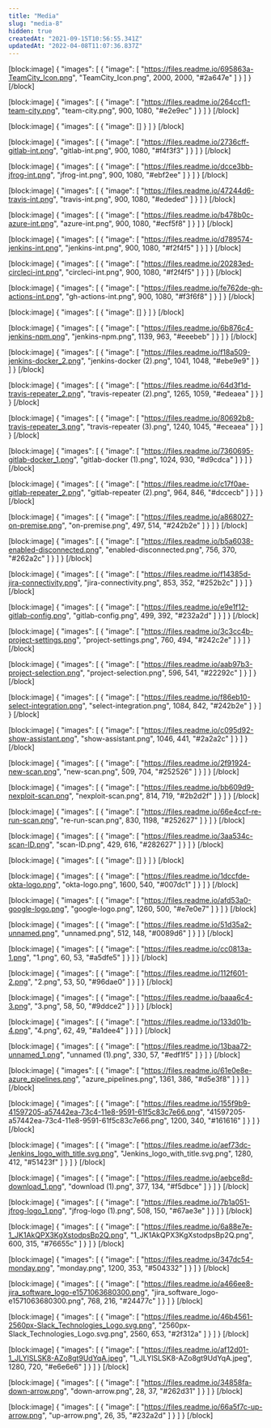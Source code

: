 ```yaml
---
title: "Media"
slug: "media-8"
hidden: true
createdAt: "2021-09-15T10:56:55.341Z"
updatedAt: "2022-04-08T11:07:36.837Z"
---
```

[block:image]
{
  "images": [
    {
      "image": [
        "https://files.readme.io/695863a-TeamCity_Icon.png",
        "TeamCity_Icon.png",
        2000,
        2000,
        "#2a647e"
      ]
    }
  ]
}
[/block]

[block:image]
{
  "images": [
    {
      "image": [
        "https://files.readme.io/264ccf1-team-city.png",
        "team-city.png",
        900,
        1080,
        "#e2e9ec"
      ]
    }
  ]
}
[/block]

[block:image]
{
  "images": [
    {
      "image": []
    }
  ]
}
[/block]

[block:image]
{
  "images": [
    {
      "image": [
        "https://files.readme.io/2736cff-gitlab-int.png",
        "gitlab-int.png",
        900,
        1080,
        "#f4f3f3"
      ]
    }
  ]
}
[/block]

[block:image]
{
  "images": [
    {
      "image": [
        "https://files.readme.io/dcce3bb-jfrog-int.png",
        "jfrog-int.png",
        900,
        1080,
        "#ebf2ee"
      ]
    }
  ]
}
[/block]

[block:image]
{
  "images": [
    {
      "image": [
        "https://files.readme.io/47244d6-travis-int.png",
        "travis-int.png",
        900,
        1080,
        "#ededed"
      ]
    }
  ]
}
[/block]

[block:image]
{
  "images": [
    {
      "image": [
        "https://files.readme.io/b478b0c-azure-int.png",
        "azure-int.png",
        900,
        1080,
        "#ecf5f8"
      ]
    }
  ]
}
[/block]

[block:image]
{
  "images": [
    {
      "image": [
        "https://files.readme.io/d789574-jenkins-int.png",
        "jenkins-int.png",
        900,
        1080,
        "#f2f4f5"
      ]
    }
  ]
}
[/block]

[block:image]
{
  "images": [
    {
      "image": [
        "https://files.readme.io/20283ed-circleci-int.png",
        "circleci-int.png",
        900,
        1080,
        "#f2f4f5"
      ]
    }
  ]
}
[/block]

[block:image]
{
  "images": [
    {
      "image": [
        "https://files.readme.io/fe762de-gh-actions-int.png",
        "gh-actions-int.png",
        900,
        1080,
        "#f3f6f8"
      ]
    }
  ]
}
[/block]

[block:image]
{
  "images": [
    {
      "image": []
    }
  ]
}
[/block]

[block:image]
{
  "images": [
    {
      "image": [
        "https://files.readme.io/6b876c4-jenkins-npm.png",
        "jenkins-npm.png",
        1139,
        963,
        "#eeebeb"
      ]
    }
  ]
}
[/block]

[block:image]
{
  "images": [
    {
      "image": [
        "https://files.readme.io/f18a509-jenkins-docker_2.png",
        "jenkins-docker (2).png",
        1041,
        1048,
        "#ebe9e9"
      ]
    }
  ]
}
[/block]

[block:image]
{
  "images": [
    {
      "image": [
        "https://files.readme.io/64d3f1d-travis-repeater_2.png",
        "travis-repeater (2).png",
        1265,
        1059,
        "#edeaea"
      ]
    }
  ]
}
[/block]

[block:image]
{
  "images": [
    {
      "image": [
        "https://files.readme.io/80692b8-travis-repeater_3.png",
        "travis-repeater (3).png",
        1240,
        1045,
        "#eceaea"
      ]
    }
  ]
}
[/block]

[block:image]
{
  "images": [
    {
      "image": [
        "https://files.readme.io/7360695-gitlab-docker_1.png",
        "gitlab-docker (1).png",
        1024,
        930,
        "#d9cdca"
      ]
    }
  ]
}
[/block]

[block:image]
{
  "images": [
    {
      "image": [
        "https://files.readme.io/c17f0ae-gitlab-repeater_2.png",
        "gitlab-repeater (2).png",
        964,
        846,
        "#dccecb"
      ]
    }
  ]
}
[/block]

[block:image]
{
  "images": [
    {
      "image": [
        "https://files.readme.io/a868027-on-premise.png",
        "on-premise.png",
        497,
        514,
        "#242b2e"
      ]
    }
  ]
}
[/block]

[block:image]
{
  "images": [
    {
      "image": [
        "https://files.readme.io/b5a6038-enabled-disconnected.png",
        "enabled-disconnected.png",
        756,
        370,
        "#262a2c"
      ]
    }
  ]
}
[/block]

[block:image]
{
  "images": [
    {
      "image": [
        "https://files.readme.io/f14385d-jira-connectivity.png",
        "jira-connectivity.png",
        853,
        352,
        "#252b2c"
      ]
    }
  ]
}
[/block]

[block:image]
{
  "images": [
    {
      "image": [
        "https://files.readme.io/e9e1f12-gitlab-config.png",
        "gitlab-config.png",
        499,
        392,
        "#232a2d"
      ]
    }
  ]
}
[/block]

[block:image]
{
  "images": [
    {
      "image": [
        "https://files.readme.io/3c3cc4b-project-settings.png",
        "project-settings.png",
        760,
        494,
        "#242c2e"
      ]
    }
  ]
}
[/block]

[block:image]
{
  "images": [
    {
      "image": [
        "https://files.readme.io/aab97b3-project-selection.png",
        "project-selection.png",
        596,
        541,
        "#22292c"
      ]
    }
  ]
}
[/block]

[block:image]
{
  "images": [
    {
      "image": [
        "https://files.readme.io/f86eb10-select-integration.png",
        "select-integration.png",
        1084,
        842,
        "#242b2e"
      ]
    }
  ]
}
[/block]

[block:image]
{
  "images": [
    {
      "image": [
        "https://files.readme.io/c095d92-show-assistant.png",
        "show-assistant.png",
        1046,
        441,
        "#2a2a2c"
      ]
    }
  ]
}
[/block]

[block:image]
{
  "images": [
    {
      "image": [
        "https://files.readme.io/2f91924-new-scan.png",
        "new-scan.png",
        509,
        704,
        "#252526"
      ]
    }
  ]
}
[/block]

[block:image]
{
  "images": [
    {
      "image": [
        "https://files.readme.io/bb609d9-nexploit-scan.png",
        "nexploit-scan.png",
        814,
        719,
        "#2b2d2f"
      ]
    }
  ]
}
[/block]

[block:image]
{
  "images": [
    {
      "image": [
        "https://files.readme.io/66e4ccf-re-run-scan.png",
        "re-run-scan.png",
        830,
        1198,
        "#252627"
      ]
    }
  ]
}
[/block]

[block:image]
{
  "images": [
    {
      "image": [
        "https://files.readme.io/3aa534c-scan-ID.png",
        "scan-ID.png",
        429,
        616,
        "#282627"
      ]
    }
  ]
}
[/block]

[block:image]
{
  "images": [
    {
      "image": []
    }
  ]
}
[/block]

[block:image]
{
  "images": [
    {
      "image": [
        "https://files.readme.io/1dccfde-okta-logo.png",
        "okta-logo.png",
        1600,
        540,
        "#007dc1"
      ]
    }
  ]
}
[/block]

[block:image]
{
  "images": [
    {
      "image": [
        "https://files.readme.io/afd53a0-google-logo.png",
        "google-logo.png",
        1260,
        500,
        "#e7e0e7"
      ]
    }
  ]
}
[/block]

[block:image]
{
  "images": [
    {
      "image": [
        "https://files.readme.io/51d35a2-unnamed.png",
        "unnamed.png",
        512,
        148,
        "#0089d6"
      ]
    }
  ]
}
[/block]

[block:image]
{
  "images": [
    {
      "image": [
        "https://files.readme.io/cc0813a-1.png",
        "1.png",
        60,
        53,
        "#a5dfe5"
      ]
    }
  ]
}
[/block]

[block:image]
{
  "images": [
    {
      "image": [
        "https://files.readme.io/112f601-2.png",
        "2.png",
        53,
        50,
        "#96dae0"
      ]
    }
  ]
}
[/block]

[block:image]
{
  "images": [
    {
      "image": [
        "https://files.readme.io/baaa6c4-3.png",
        "3.png",
        58,
        50,
        "#9ddce2"
      ]
    }
  ]
}
[/block]

[block:image]
{
  "images": [
    {
      "image": [
        "https://files.readme.io/133d01b-4.png",
        "4.png",
        62,
        49,
        "#a1dee4"
      ]
    }
  ]
}
[/block]

[block:image]
{
  "images": [
    {
      "image": [
        "https://files.readme.io/13baa72-unnamed_1.png",
        "unnamed (1).png",
        330,
        57,
        "#edf1f5"
      ]
    }
  ]
}
[/block]

[block:image]
{
  "images": [
    {
      "image": [
        "https://files.readme.io/61e0e8e-azure_pipelines.png",
        "azure_pipelines.png",
        1361,
        386,
        "#d5e3f8"
      ]
    }
  ]
}
[/block]

[block:image]
{
  "images": [
    {
      "image": [
        "https://files.readme.io/155f9b9-41597205-a57442ea-73c4-11e8-9591-61f5c83c7e66.png",
        "41597205-a57442ea-73c4-11e8-9591-61f5c83c7e66.png",
        1200,
        340,
        "#161616"
      ]
    }
  ]
}
[/block]

[block:image]
{
  "images": [
    {
      "image": [
        "https://files.readme.io/aef73dc-Jenkins_logo_with_title.svg.png",
        "Jenkins_logo_with_title.svg.png",
        1280,
        412,
        "#51423f"
      ]
    }
  ]
}
[/block]

[block:image]
{
  "images": [
    {
      "image": [
        "https://files.readme.io/aebce8d-download_1.png",
        "download (1).png",
        377,
        134,
        "#f5dbce"
      ]
    }
  ]
}
[/block]

[block:image]
{
  "images": [
    {
      "image": [
        "https://files.readme.io/7b1a051-jfrog-logo_1.png",
        "jfrog-logo (1).png",
        508,
        150,
        "#67ae3e"
      ]
    }
  ]
}
[/block]

[block:image]
{
  "images": [
    {
      "image": [
        "https://files.readme.io/6a88e7e-1_JK1AkQPX3KgXstodpsBp2Q.png",
        "1_JK1AkQPX3KgXstodpsBp2Q.png",
        600,
        315,
        "#76655c"
      ]
    }
  ]
}
[/block]

[block:image]
{
  "images": [
    {
      "image": [
        "https://files.readme.io/347dc54-monday.png",
        "monday.png",
        1200,
        353,
        "#504332"
      ]
    }
  ]
}
[/block]

[block:image]
{
  "images": [
    {
      "image": [
        "https://files.readme.io/a466ee8-jira_software_logo-e1571063680300.png",
        "jira_software_logo-e1571063680300.png",
        768,
        216,
        "#24477c"
      ]
    }
  ]
}
[/block]

[block:image]
{
  "images": [
    {
      "image": [
        "https://files.readme.io/46b4561-2560px-Slack_Technologies_Logo.svg.png",
        "2560px-Slack_Technologies_Logo.svg.png",
        2560,
        653,
        "#2f312a"
      ]
    }
  ]
}
[/block]

[block:image]
{
  "images": [
    {
      "image": [
        "https://files.readme.io/af12d01-1_JLYlSLSK8-AZo8gt9UdYqA.jpeg",
        "1_JLYlSLSK8-AZo8gt9UdYqA.jpeg",
        1280,
        720,
        "#e6e6e6"
      ]
    }
  ]
}
[/block]

[block:image]
{
  "images": [
    {
      "image": [
        "https://files.readme.io/34858fa-down-arrow.png",
        "down-arrow.png",
        28,
        37,
        "#262d31"
      ]
    }
  ]
}
[/block]

[block:image]
{
  "images": [
    {
      "image": [
        "https://files.readme.io/66a5f7c-up-arrow.png",
        "up-arrow.png",
        26,
        35,
        "#232a2d"
      ]
    }
  ]
}
[/block]